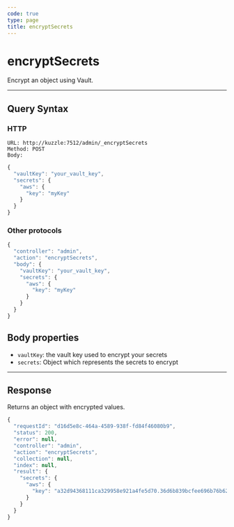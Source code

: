 ```yaml
---
code: true
type: page
title: encryptSecrets
---
```


# encryptSecrets

<SinceBadge version="2.0.0" />

Encrypt an object using Vault.

---

## Query Syntax

### HTTP

```http
URL: http://kuzzle:7512/admin/_encryptSecrets
Method: POST
Body:
```

```js
{
  "vaultKey": "your_vault_key",
  "secrets": {
    "aws": {
      "key": "myKey"
    }
  }
}
```


### Other protocols


```js
{
  "controller": "admin",
  "action": "encryptSecrets",
  "body": {
    "vaultKey": "your_vault_key",
    "secrets": {
      "aws": {
        "key": "myKey"
      }
    }
  }
}
```

## Body properties

- `vaultKey`: the vault key used to encrypt your secrets
- `secrets`: Object which represents the secrets to encrypt

---

## Response

Returns an object with encrypted values.

```js
{
  "requestId": "d16d5e8c-464a-4589-938f-fd84f46080b9",
  "status": 200,
  "error": null,
  "controller": "admin",
  "action": "encryptSecrets",
  "collection": null,
  "index": null,
  "result": { 
    "secrets": {
      "aws": {
        "key": "a32d94368111ca329958e921a4fe5d70.36d6b839bcfee696b76b62c4de655cd0"
      }
    } 
  }
}
```
